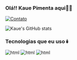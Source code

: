 ### Olá!! Kaue Pimenta aqui🤙🏾


[![Contato](https://img.shields.io/badge/LinkedIn-0077B5?style=for-the-badge&logo=linkedin&logoColor=white)](https://www.linkedin.com/in/kau%C3%AA-pimenta-8274b0257/)


![Kaue's GitHub stats](https://github-readme-stats.vercel.app/api?username=kspimentaa&show_icons=true&theme=dark#gh-dark-mode-only)

### Tecnologias que eu uso↡

![html](https://img.shields.io/badge/HTML5-E34F26?style=for-the-badge&logo=html5&logoColor=white)     ![html](https://img.shields.io/badge/CSS3-1572B6?style=for-the-badge&logo=css3&logoColor=white)     ![html](https://img.shields.io/badge/JavaScript-F7DF1E?style=for-the-badge&logo=javascript&logoColor=black)
